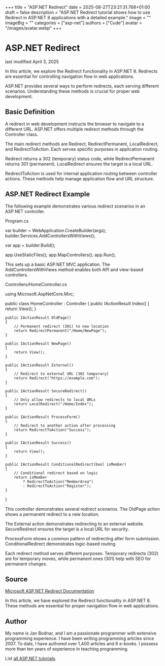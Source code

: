 +++
title = "ASP.NET Redirect"
date = 2025-08-27T23:21:31.768+01:00
draft = false
description = "ASP.NET Redirect tutorial shows how to use Redirect in ASP.NET 8 applications with a detailed example."
image = ""
imageBig = ""
categories = ["asp-net"]
authors = ["Cude"]
avatar = "/images/avatar.webp"
+++

# ASP.NET Redirect

last modified April 3, 2025

In this article, we explore the Redirect functionality in ASP.NET 8. Redirects
are essential for controlling navigation flow in web applications.

ASP.NET provides several ways to perform redirects, each serving different
scenarios. Understanding these methods is crucial for proper web development.

## Basic Definition

A redirect in web development instructs the browser to navigate to a different
URL. ASP.NET offers multiple redirect methods through the Controller class.

The main redirect methods are Redirect, RedirectPermanent, LocalRedirect,
and RedirectToAction. Each serves specific purposes in application routing.

Redirect returns a 302 (temporary) status code, while RedirectPermanent
returns 301 (permanent). LocalRedirect ensures the target is a local URL.

RedirectToAction is used for internal application routing between controller
actions. These methods help manage application flow and URL structure.

## ASP.NET Redirect Example

The following example demonstrates various redirect scenarios in an ASP.NET
controller.

Program.cs
  

var builder = WebApplication.CreateBuilder(args);
builder.Services.AddControllersWithViews();

var app = builder.Build();

app.UseStaticFiles();
app.MapControllers();
app.Run();

This sets up a basic ASP.NET MVC application. The AddControllersWithViews
method enables both API and view-based controllers.

Controllers/HomeController.cs
  

using Microsoft.AspNetCore.Mvc;

public class HomeController : Controller
{
    public IActionResult Index()
    {
        return View();
    }

    public IActionResult OldPage()
    {
        // Permanent redirect (301) to new location
        return RedirectPermanent("/Home/NewPage");
    }

    public IActionResult NewPage()
    {
        return View();
    }

    public IActionResult External()
    {
        // Redirect to external URL (302 temporary)
        return Redirect("https://example.com");
    }

    public IActionResult SecureRedirect()
    {
        // Only allow redirects to local URLs
        return LocalRedirect("/Home/Index");
    }

    public IActionResult ProcessForm()
    {
        // Redirect to another action after processing
        return RedirectToAction("Success");
    }

    public IActionResult Success()
    {
        return View();
    }

    public IActionResult ConditionalRedirect(bool isMember)
    {
        // Conditional redirect based on logic
        return isMember 
            ? RedirectToAction("MemberArea") 
            : RedirectToAction("Register");
    }
}

This controller demonstrates several redirect scenarios. The OldPage
action shows a permanent redirect to a new location.

The External action demonstrates redirecting to an external website.
SecureRedirect ensures the target is a local URL for security.

ProcessForm shows a common pattern of redirecting after form
submission. ConditionalRedirect demonstrates logic-based routing.

Each redirect method serves different purposes. Temporary redirects (302) are
for temporary moves, while permanent ones (301) help with SEO for permanent
changes.

## Source

[Microsoft ASP.NET Redirect Documentation](https://learn.microsoft.com/en-us/aspnet/core/mvc/controllers/redirects?view=aspnetcore-8.0)

In this article, we have explored the Redirect functionality in ASP.NET 8. These
methods are essential for proper navigation flow in web applications.

## Author

My name is Jan Bodnar, and I am a passionate programmer with extensive
programming experience. I have been writing programming articles since 2007.
To date, I have authored over 1,400 articles and 8 e-books. I possess more
than ten years of experience in teaching programming.

List [all ASP.NET tutorials](/all/#asp-net).